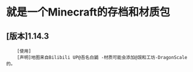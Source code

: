 就是一个Minecraft的存档和材质包
=============================
[版本]1.14.3
------------
        [使用]
        [声明]地图来自Bilibili UP@吾名白鼯 -材质可能会添加@觊和工坊-DragonScale 的。
